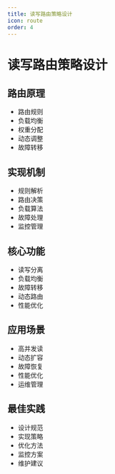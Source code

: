 ```yaml
---
title: 读写路由策略设计
icon: route
order: 4
---
```


# 读写路由策略设计

## 路由原理
- 路由规则
- 负载均衡
- 权重分配
- 动态调整
- 故障转移

## 实现机制
- 规则解析
- 路由决策
- 负载算法
- 故障处理
- 监控管理

## 核心功能
- 读写分离
- 负载均衡
- 故障转移
- 动态路由
- 性能优化

## 应用场景
- 高并发读
- 动态扩容
- 故障恢复
- 性能优化
- 运维管理

## 最佳实践
- 设计规范
- 实现策略
- 优化方法
- 监控方案
- 维护建议
